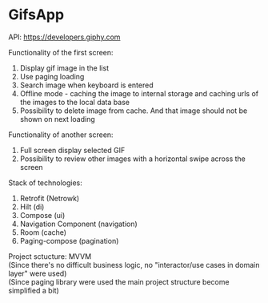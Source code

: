 # GifsApp

API: https://developers.giphy.com </br>

Functionality of the first screen:
1. Display gif image in the list
2. Use paging loading 
3. Search image when keyboard is entered
4. Offline mode - caching the image to internal storage and caching urls of the images to the local data base
5. Possibility to delete image from cache. And that image should not be shown on next loading </br>

Functionality of another screen:
1. Full screen display selected GIF
2. Possibility to review other images with a horizontal swipe across the screen

Stack of technologies:
1. Retrofit (Netrowk)
2. Hilt (di)
3. Compose (ui)
4. Navigation Component (navigation)
5. Room (cache)
6. Paging-compose (pagination)

Project sctucture: 
MVVM</br>
(Since there's no difficult business logic, no "interactor/use cases in domain layer" were used)</br>
(Since paging library were used the main project structure become simplified a bit)
